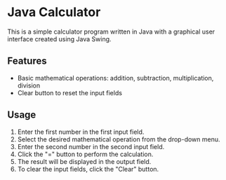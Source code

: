 # Java Calculator

This is a simple calculator program written in Java with a graphical user interface created using Java Swing.

## Features
- Basic mathematical operations: addition, subtraction, multiplication, division
- Clear button to reset the input fields



## Usage
1. Enter the first number in the first input field.
2. Select the desired mathematical operation from the drop-down menu.
3. Enter the second number in the second input field.
4. Click the "=" button to perform the calculation.
5. The result will be displayed in the output field.
6. To clear the input fields, click the "Clear" button.


